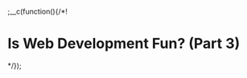 
;__c(function(){/*!

# Is Web Development Fun? (Part 3)



[//]: # (@~|blog_is-webdev-fun_part-3|~@)

*/});
